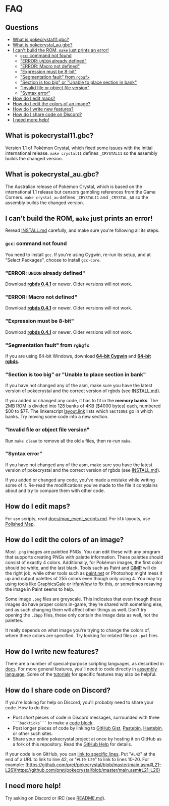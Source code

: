 # FAQ


## Questions

- [What is pokecrystal11.gbc?](#what-is-pokecrystal11gbc)
- [What is pokecrystal_au.gbc?](#what-is-pokecrystal_augbc)
- [I can't build the ROM, `make` just prints an error!](#i-cant-build-the-rom-make-just-prints-an-error)
  - [`gcc`: command not found](#gcc-command-not-found)
  - ["ERROR: `UNION` already defined"](#error-union-already-defined)
  - ["ERROR: Macro not defined"](#error-macro-not-defined)
  - ["Expression must be 8-bit"](#expression-must-be-8-bit)
  - ["Segmentation fault" from `rgbgfx`](#segmentation-fault-from-rgbgfx)
  - ["Section is too big" or "Unable to place section in bank"](#section-is-too-big-or-unable-to-place-section-in-bank)
  - ["Invalid file or object file version"](#invalid-file-or-object-file-version)
  - ["Syntax error"](#syntax-error)
- [How do I edit maps?](#how-do-i-edit-maps)
- [How do I edit the colors of an image?](#how-do-i-edit-the-colors-of-an-image)
- [How do I write new features?](#how-do-i-write-new-features)
- [How do I share code on Discord?](#how-do-i-share-code-on-discord)
- [I need more help!](#i-need-more-help)


## What is pokecrystal11.gbc?

Version 1.1 of Pokémon Crystal, which fixed some issues with the initial international release. `make crystal11` defines `_CRYSTAL11` so the assembly builds the changed version.


## What is pokecrystal_au.gbc?

The Australian release of Pokémon Crystal, which is based on the international 1.1 release but censors gambling references from the Game Corners. `make crystal_au` defines `_CRYSTAL11` and `_CRYSTAL_AU` so the assembly builds the changed version.


## I can't build the ROM, `make` just prints an error!

Reread [INSTALL.md](INSTALL.md) carefully, and make sure you're following all its steps.

### `gcc`: command not found

You need to install `gcc`. If you're using Cygwin, re-run its setup, and at "Select Packages", choose to install `gcc-core`.

### "ERROR: `UNION` already defined"

Download [**rgbds 0.4.1**][rgbds] or newer. Older versions will not work.

### "ERROR: Macro not defined"

Download [**rgbds 0.4.1**][rgbds] or newer. Older versions will not work.

### "Expression must be 8-bit"

Download [**rgbds 0.4.1**][rgbds] or newer. Older versions will not work.

### "Segmentation fault" from `rgbgfx`

If you are using 64-bit Windows, download [**64-bit Cygwin**][cygwin] and [**64-bit rgbds**][rgbds].

### "Section is too big" or "Unable to place section in bank"

If you have not changed any of the asm, make sure you have the latest version of pokecrystal and the correct version of rgbds (see [INSTALL.md](INSTALL.md)).

If you added or changed any code, it has to fit in the **memory banks**. The 2MB ROM is divided into 128 banks of 4KB ($4000 bytes) each, numbered $00 to $7F. The linkerscript [layout.link](layout.link) lists which `SECTION`s go in which banks. Try moving some code into a new section.

### "Invalid file or object file version"

Run `make clean` to remove all the old `o` files, then re-run `make`.

### "Syntax error"

If you have not changed any of the asm, make sure you have the latest version of pokecrystal and the correct version of rgbds (see [INSTALL.md](INSTALL.md)).

If you added or changed any code, you've made a mistake while writing some of it. Re-read the modifications you've made to the file it complains about and try to compare them with other code.


## How do I edit maps?

For `asm` scripts, read [docs/map_event_scripts.md](https://pret.github.io/pokecrystal/map_event_scripts). For `blk` layouts, use [Polished Map][polished-map].


## How do I edit the colors of an image?

Most `.png` images are paletted PNGs. You can edit these with any program that supports creating PNGs with palette information. These palettes should consist of exactly 4 colors. Additionally, for Pokémon images, the first color should be white, and the last black. Tools such as Paint and [GIMP](gimp) will do the right job, while other tools such as [paint.net](paintdotnet) or Photoshop might mess it up and output palettes of 255 colors even though only using 4. You may try using tools like [GraphicsGale](graphicsgale) or [IrfanView](irfanview) to fix this, or sometimes resaving the image in Paint seems to help.

Some image `.png` files are greyscale. This indicates that even though these images do have proper colors in-game, they're shared with something else, and as such changing them will affect other things as well. Don't try opening the `.2bpp` files, these only contain the image data as well, not the palettes.

It really depends on what image you're trying to change the colors of, where these colors are specified. Try looking for related files or `.pal` files.


## How do I write new features?

There are a number of special-purpose scripting languages, as described in [docs](https://pret.github.io/pokecrystal/). For more general features, you'll need to code directly in [assembly language][asm]. Some of the [tutorials][tutorials] for specific features may also be helpful.


## How do I share code on Discord?

If you're looking for help on Discord, you'll probably need to share your code. How to do this:

- Post *short* pieces of code in Discord messages, surrounded with three <code>\`\`\`backticks\`\`\`</code> to make a [code block][markdown].
- Post longer pieces of code by linking to [GitHub Gist][gist], [Pastebin][pastebin], [Hastebin][hastebin], or other such sites.
- Share your entire pokecrystal project at once by hosting it on GitHub as a fork of this repository. Read the [GitHub Help][forkhelp] for details.

If your code is on GitHub, you can [link to specific lines][snippethelp]. Put "`#L42`" at the end of a URL to link to line 42, or "`#L10-L20`" to link to lines 10-20. For example: [https://github.com/pret/pokecrystal/blob/master/main.asm#L21-L26](https://github.com/pret/pokecrystal/blob/master/main.asm#L21-L26)


## I need more help!

Try asking on Discord or IRC (see [README.md](README.md)).

[cygwin]: https://cygwin.com/install.html
[rgbds]: https://github.com/rednex/rgbds/releases
[polished-map]: https://github.com/Rangi42/polished-map
[gimp]: https://www.gimp.org/
[paintdotnet]: https://www.getpaint.net/
[graphicsgale]: https://graphicsgale.com/us/
[irfanview]: https://www.irfanview.com/
[asm]: https://github.com/pret/pokecrystal/wiki/Assembly-programming
[tutorials]: https://github.com/pret/pokecrystal/wiki/Tutorials
[markdown]: https://support.discordapp.com/hc/en-us/articles/210298617
[gist]: https://gist.github.com/
[pastebin]: https://pastebin.com/
[hastebin]: https://hastebin.com/
[forkhelp]: https://help.github.com/en/github/getting-started-with-github/fork-a-repo
[snippethelp]: https://help.github.com/en/github/managing-your-work-on-github/creating-a-permanent-link-to-a-code-snippet
